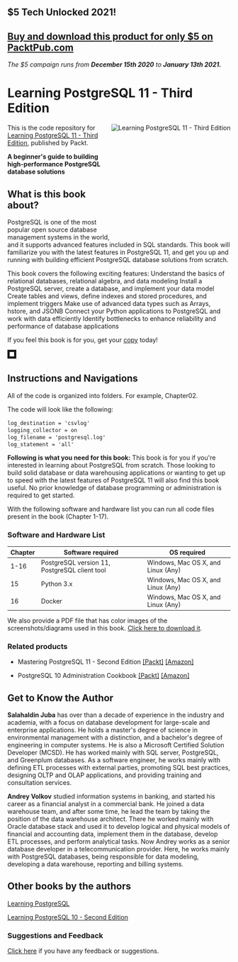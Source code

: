 ## $5 Tech Unlocked 2021!
[Buy and download this product for only $5 on PacktPub.com](https://www.packtpub.com/)
-----
*The $5 campaign         runs from __December 15th 2020__ to __January 13th 2021.__*

# Learning PostgreSQL 11 - Third Edition

<a href="https://www.packtpub.com/big-data-and-business-intelligence/learning-postgresql-11-third-edition?utm_source=github&utm_medium=repository&utm_campaign=9781789535464 "><img src="https://d255esdrn735hr.cloudfront.net/sites/default/files/imagecache/ppv4_main_book_cover/B11620.jpg" alt="Learning PostgreSQL 11 - Third Edition" height="256px" align="right"></a>

This is the code repository for [Learning PostgreSQL 11 - Third Edition](https://www.packtpub.com/big-data-and-business-intelligence/learning-postgresql-11-third-edition?utm_source=github&utm_medium=repository&utm_campaign=9781789535464 ), published by Packt.

**A beginner's guide to building high-performance PostgreSQL database solutions**

## What is this book about?
PostgreSQL is one of the most popular open source database management systems in the world, and it supports advanced features included in SQL standards. This book will familiarize you with the latest features in PostgreSQL 11, and get you up and running with building efficient PostgreSQL database solutions from scratch.

This book covers the following exciting features:
Understand the basics of relational databases, relational algebra, and data modeling 
Install a PostgreSQL server, create a database, and implement your data model 
Create tables and views, define indexes and stored procedures, and implement triggers 
Make use of advanced data types such as Arrays, hstore, and JSONB 
Connect your Python applications to PostgreSQL and work with data efficiently 
Identify bottlenecks to enhance reliability and performance of database applications 

If you feel this book is for you, get your [copy](https://www.amazon.com/dp/1789535468) today!

<a href="https://www.packtpub.com/?utm_source=github&utm_medium=banner&utm_campaign=GitHubBanner"><img src="https://raw.githubusercontent.com/PacktPublishing/GitHub/master/GitHub.png" 
alt="https://www.packtpub.com/" border="5" /></a>

## Instructions and Navigations
All of the code is organized into folders. For example, Chapter02.

The code will look like the following:
```
log_destination = 'csvlog'
logging_collector = on
log_filename = 'postgresql.log'
log_statement = 'all'
```

**Following is what you need for this book:**
This book is for you if you're interested in learning about PostgreSQL from scratch. Those looking to build solid database or data warehousing applications or wanting to get up to speed with the latest features of PostgreSQL 11 will also find this book useful. No prior knowledge of database programming or administration is required to get started.

With the following software and hardware list you can run all code files present in the book (Chapter 1-17).
### Software and Hardware List
| Chapter | Software required | OS required |
| -------- | ------------------------------------ | ----------------------------------- |
| 1-16 | PostgreSQL version 11, PostgreSQL client tool | Windows, Mac OS X, and Linux (Any) |
| 15 | Python 3.x | Windows, Mac OS X, and Linux (Any) |
| 16 | Docker | Windows, Mac OS X, and Linux (Any) |

We also provide a PDF file that has color images of the screenshots/diagrams used in this book. [Click here to download it](https://www.packtpub.com/sites/default/files/downloads/9781789535464_ColorImages.pdf).

### Related products
* Mastering PostgreSQL 11 - Second Edition [[Packt]](https://www.packtpub.com/big-data-and-business-intelligence/mastering-postgresql-11-second-edition?utm_source=github&utm_medium=repository&utm_campaign=9781789537819 ) [[Amazon]](https://www.amazon.com/dp/B07J5TLQ3Y)

* PostgreSQL 10 Administration Cookbook [[Packt]](https://www.packtpub.com/big-data-and-business-intelligence/postgresql-10-administration-cookbook?utm_source=github&utm_medium=repository&utm_campaign=9781788474924 ) [[Amazon]](https://www.amazon.com/dp/B07D9R6DVL)


## Get to Know the Author
**Salahaldin Juba**
has over than a decade of experience in the industry and academia, with a focus on database development for large-scale and enterprise applications. He holds a master's degree of science in environmental management with a distinction, and a bachelor's degree of engineering in computer systems. He is also a Microsoft Certified Solution Developer (MCSD).
He has worked mainly with SQL server, PostgreSQL, and Greenplum databases. As a software engineer, he works mainly with defining ETL processes with external parties, promoting SQL best practices, designing OLTP and OLAP applications, and providing training and consultation services.

**Andrey Volkov**
studied information systems in banking, and started his career as a financial analyst in a commercial bank. He joined a data warehouse team, and after some time, he lead the team by taking the position of the data warehouse architect.
There he worked mainly with Oracle database stack and used it to develop logical and physical models of financial and accounting data, implement them in the database, develop ETL processes, and perform analytical tasks.
Now Andrey works as a senior database developer in a telecommunication provider. Here, he works mainly with PostgreSQL databases, being responsible for data modeling, developing a data warehouse, reporting and billing systems.


## Other books by the authors
[Learning PostgreSQL](https://www.packtpub.com/big-data-and-business-intelligence/learning-postgresql?utm_source=github&utm_medium=repository&utm_campaign=9781783989188 )

[Learning PostgreSQL 10 - Second Edition](https://www.packtpub.com/big-data-and-business-intelligence/learning-postgresql-10-second-edition?utm_source=github&utm_medium=repository&utm_campaign=9781788392013 )

### Suggestions and Feedback
[Click here](https://docs.google.com/forms/d/e/1FAIpQLSdy7dATC6QmEL81FIUuymZ0Wy9vH1jHkvpY57OiMeKGqib_Ow/viewform) if you have any feedback or suggestions.


